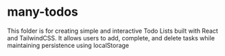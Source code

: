 # many-todos
This folder is for creating simple and interactive Todo Lists built with React and TailwindCSS. It allows users to add, complete, and delete tasks while maintaining persistence using localStorage
